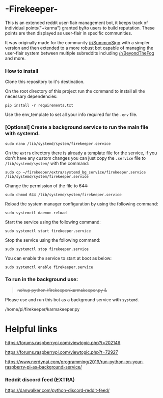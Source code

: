 # -Firekeeper-
This is an extended reddit user-flair management bot, it keeps track of individual points("+karma") granted by/to users to build reputation. These points are then displayed as user-flair in specific communities.

It was originally made for the community [/r/SummonSign](https://www.reddit.com/r/SummonSign/) with a simpler version and then extended to a more robust bot capable of managing the user-flair system between multiple subreddits including [/r/BeyondTheFog](https://www.reddit.com/r/BeyondTheFog/) and more.


### How to install
Clone this repository to it's destination.

On the root directory of this project run the command to install all the necessary dependencies:

    pip install -r requirements.txt

Use the env_template to set all your info required for the `.env` file.

### [Optional] Create a background service to run the main file with systemd.

    sudo nano /lib/systemd/system/firekeeper.service

On the `extra` directory there is already a template file for the service, if you don't have any custom changes you can just copy the `.service` file to `/lib/systemd/system/` with the command:

    sudo cp ~/firekeeper/extra/systemd_bg_service/firekeeper.service /lib/systemd/system/firekeeper.service

Change the permission of the file to 644:

    sudo chmod 644 /lib/systemd/system/firekeeper.service

Reload the system manager configuration by using the following command:

    sudo systemctl daemon-reload

Start the service using the following command:

    sudo systemctl start firekeeper.service

Stop the service using the following command:

    sudo systemctl stop firekeeper.service

You can enable the service to start at boot as below:

    sudo systemctl enable firekeeper.service

### To run in the background use:
>~~nohup python /firekeeper/karmakeeper.py &~~

Please use and run this bot as a background service with `systemd`.

/home/pi/firekeeper/karmakeeper.py

# Helpful links

https://forums.raspberrypi.com/viewtopic.php?t=202146


https://forums.raspberrypi.com/viewtopic.php?t=72927


https://www.nerdynat.com/programming/2019/run-python-on-your-raspberry-pi-as-background-service/

### Reddit discord feed (EXTRA)
https://danwalker.com/python-discord-reddit-feed/

    